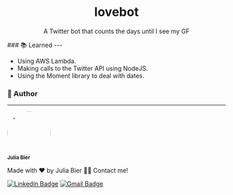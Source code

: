 <h1 align="center">lovebot</h1>
<p align="center">A Twitter bot that counts the days until I see my GF</p>                                                                                                                                                                                   
### 📚 Learned
---

- Using AWS Lambda.
- Making calls to the Twitter API using NodeJS.
- Using the Moment library to deal with dates.
                                                                  
### 👩 Author
---
<a href="https://github.com/jbiers">
 <img style="border-radius: 50%;" src="https://avatars.githubusercontent.com/u/85142222?s=400&u=e71d212eafda371d12260e53154b40970ebeb4be&v=4" width="100px;" alt=""/>
 <br />
 <sub><b>Julia Bier</b></sub></a>


Made with ❤️ by Julia Bier 👋🏽 Contact me!

 [![Linkedin Badge](https://img.shields.io/badge/-Julia-blue?style=flat-square&logo=Linkedin&logoColor=white&link=https://www.linkedin.com/in/julia-bier-suriano/)](https://www.linkedin.com/in/tgmarinho/) 
[![Gmail Badge](https://img.shields.io/badge/-juliabiersuriano@gmail.com-c14438?style=flat-square&logo=Gmail&logoColor=white&link=mailto:juliabiersuriano@gmail.com)](mailto:juliabiersuriano@gmail.com)
